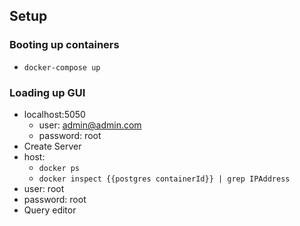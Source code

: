 ## Setup

### Booting up containers
* `docker-compose up`

### Loading up GUI
* localhost:5050
  * user: admin@admin.com
  * password: root
* Create Server
* host:
  * `docker ps`
  * `docker inspect {{postgres containerId}} | grep IPAddress`
* user: root
* password: root
* Query editor
